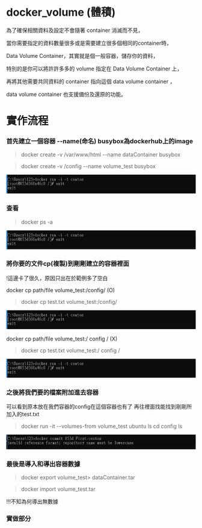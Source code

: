 # docker_volume (體積)
為了確保相關資料及設定不會隨著 container 消滅而不見，

當你需要指定的資料數量很多或是需要建立很多個相同的container時，

Data Volume Container，其實就是個一般容器，儲存你的資料，

特別的是你可以將許許多多的 volume 指定在 Data Volume Container 上，

再將其他需要共同資料的 container 指向這個 data volume container ，

data volume container 也支援備份及還原的功能。

# 實作流程

### 首先建立一個容器 --name(命名)  busybox為dockerhub上的image

>docker create -v /var/www/html --name dataContainer busybox

>docker create -v /config --name volume_test busybox

![](https://github.com/a121514191/docker_2/blob/master/centos.PNG)

### 查看

>docker ps -a 

![](https://github.com/a121514191/docker_2/blob/master/centos.PNG)

### 將你要的文件cp(複製)到剛剛建立的容器裡面

!這邊卡了很久，原因只出在於範例多了空白

docker cp path/file volume_test:/config/ (O)
>docker cp test.txt volume_test:/config/ 

![](https://github.com/a121514191/docker_2/blob/master/centos.PNG)

docker cp path/file volume_test:/ config / (X)
>docker cp test.txt volume_test:/ config / 

![](https://github.com/a121514191/docker_2/blob/master/centos.PNG)



### 之後將我們要的檔案附加進去容器

可以看到原本放在我們容器的config在這個容器也有了
再往裡面找能找到剛剛所加入的test.txt

>docker run -it --volumes-from volume_test ubuntu 
>ls
>cd config
>ls

![](https://github.com/a121514191/docker_2/blob/master/lowercase.PNG)

### 最後是導入和導出容器數據

>docker export  volume_test> dataContainer.tar

>docker import  volume_test.tar

!!!不知為何導出無數據

### 實做部分


